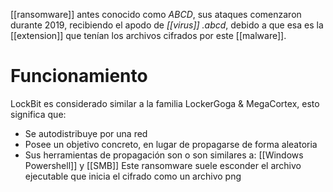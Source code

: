 [[ransomware]] antes conocido como _ABCD_, sus ataques comenzaron durante 2019, recibiendo el apodo de _[[virus]] .abcd_, debido a que esa es la [[extension]] que tenían los archivos cifrados por este [[malware]].

# Funcionamiento
LockBit es considerado similar a la familia LockerGoga & MegaCortex, esto significa que:
- Se autodistribuye por una red
- Posee un objetivo concreto, en lugar de propagarse de forma aleatoria
- Sus herramientas de propagación son o son similares a: [[Windows Powershell]] y [[SMB]]
Este ransomware suele esconder el archivo ejecutable que inicia el cifrado como un archivo png